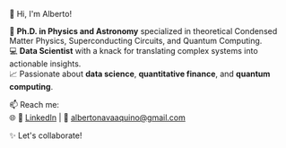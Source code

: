 👋 Hi, I'm Alberto!

🔭 **Ph.D. in Physics and Astronomy** specialized in theoretical Condensed Matter Physics, Superconducting Circuits, and Quantum Computing.  
💻 **Data Scientist** with a knack for translating complex systems into actionable insights.  
📈 Passionate about **data science**, **quantitative finance**, and **quantum computing**.  

📫 Reach me:  
🌐 🔗 [LinkedIn]([https://linkedin.com/in/yourprofile](https://www.linkedin.com/in/alberto-nava-07a3181ab/)) | 📧 albertonavaaquino@gmail.com 

✨ Let's collaborate!
